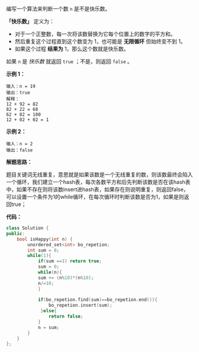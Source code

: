 编写一个算法来判断一个数 `n` 是不是快乐数。

**「快乐数」** 定义为：

- 对于一个正整数，每一次将该数替换为它每个位置上的数字的平方和。
- 然后重复这个过程直到这个数变为 1，也可能是 **无限循环** 但始终变不到 1。
- 如果这个过程 **结果为** 1，那么这个数就是快乐数。

如果 `n` 是 *快乐数* 就返回 `true` ；不是，则返回 `false` 。

 

**示例 1：**

```
输入：n = 19
输出：true
解释：
12 + 92 = 82
82 + 22 = 68
62 + 82 = 100
12 + 02 + 02 = 1
```

**示例 2：**

```
输入：n = 2
输出：false
```

**解题思路：**

题目关键词无线重复，意思就是如果该数是一个无线重复的数，则该数最终会陷入一个循环，我们建立一个hash表，每次各数平方和后先判断该数是否在该hash表中，如果不存在则将该数insert进hash表，如果存在则说明重复，则返回false，可以设置一个条件为1的while循环，在每次循环时判断该数是否为1，如果是则返回true；

**代码：**

```c++
class Solution {
public:
    bool isHappy(int n) {
        unordered_set<int> bo_repetion;
        int sum = 0;
        while(1){
            if(sum ==1) return true;
            sum = 0;
            while(n){
            sum += (n%10)*(n%10);
            n/=10;
            }
  
            if(bo_repetion.find(sum)==bo_repetion.end()){
                bo_repetion.insert(sum);
             }else{
                return false;
            }
            n = sum;
        }
    }
};
```

